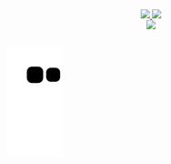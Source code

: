 <div align="center">
  <a href="https://github.com/mAd-5864">
  <img height="180em" src="https://github-readme-stats.vercel.app/api?username=mAd-5864&show_icons=true&theme=gotham&include_all_commits=true&count_private=true"/>
  <img height="180em" src="https://github-readme-stats.vercel.app/api/top-langs/?username=mAd-5864&layout=compact&langs_count=5&theme=gotham"/>
</div>  
<div align="center">
  <a href="https://git.io/streak-stats">
  <img src="http://github-readme-streak-stats.herokuapp.com?user=mAd-5864&theme=gotham&mode=weekly"/>
</div>
    
  ##
  ![Snake animation](https://github.com/rafaballerini/rafaballerini/blob/output/github-contribution-grid-snake.svg)

